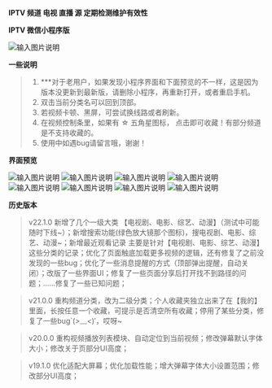  **IPTV 频道 电视 直播 源 定期检测维护有效性** 



 **IPTV 微信小程序版** 



![输入图片说明](https://gitee.com/qingwei248/ds/raw/master/new/chqc.png "chqc.png")



**一些说明** 
 
 

> 1. ***对于老用户，如果发现小程序界面和下面预览的不一样，这是因为版本没更新到最新版，请删除小程序，再重新打开，或者重启手机。
> 2. 双击当前分类名可以回到顶部。
> 3. 若视频卡顿、黑屏，可尝试换线路或者刷新。
> 4. 在视频控制条里，如果有 ☆ 五角星图标， 点击即可收藏！有部分频道是不支持收藏的。
> 5. 使用中如遇bug请留言哦，谢谢！



**界面预览**



![输入图片说明](https://gitee.com/qingwei248/ds/raw/master/new/1.png "1.png") 
![输入图片说明](https://gitee.com/qingwei248/ds/raw/master/new/2.png "2.png")
![输入图片说明](https://gitee.com/qingwei248/ds/raw/master/new/3.png "3.png")
![输入图片说明](https://gitee.com/qingwei248/ds/raw/master/new/4.png "4.png")
![输入图片说明](https://gitee.com/qingwei248/ds/raw/master/new/5.png "5.png")
![输入图片说明](https://gitee.com/qingwei248/ds/raw/master/new/6.png "6.png")
![输入图片说明](https://gitee.com/qingwei248/ds/raw/master/new/7.png "7.png")
![输入图片说明](https://gitee.com/qingwei248/ds/raw/master/new/8.png "8.png")



**历史版本** 



> v22.1.0 新增了几个一级大类 【电视剧、电影、综艺、动漫】（测试中可能随时下线~）；新增搜索功能(绿色放大镜那个图标)，搜电视剧、电影、综艺、动漫~；新增最近观看记录 主要是针对【电视剧、电影、综艺、动漫】这些分类的记录；优化了页面触底加载更多视频的逻辑，还有修复了之前没发现的一些bug；优化了一些消息提醒的方式（顶部弹出提醒，自动关闭）；改版了一些界面UI；修复了一些页面分享后打开找不到路径的问题；......修复了一些已知问题；



> v21.0.0 重构频道分类，改为二级分类；个人收藏夹独立出来了在【我的】里面，长按任意一个收藏，可提示是否清空所有收藏；停用了某些分类，修复了一些bug`(*>﹏<*)′，哎呀~



> v20.0.0 重构视频播放列表模块、自动定位到当前视频；修改弹幕默认字体大小；修改关于页部分UI高度；



> v19.1.0 优化适配大屏幕；优化加载性能；增大弹幕字体大小设置范围；修改部分UI高度；






